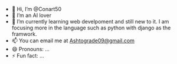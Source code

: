 - 👋 Hi, I’m @Conart50
- 👀 I’m an AI lover 
- 🌱 I’m currently learning web develpoment and still new to it. I am focusing more in the language such as python with django as the framwork.
- 📫 You can email me at Ashtograde09@gmail.com
- 😄 Pronouns: ...
- ⚡ Fun fact: ...

<!---
Conart50/Conart50 is a ✨ special ✨ repository because its `README.md` (this file) appears on your GitHub profile.
You can click the Preview link to take a look at your changes.
--->
